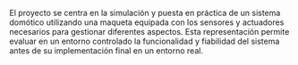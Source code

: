 El proyecto se centra en la simulación y puesta en práctica de un sistema domótico utilizando una maqueta equipada con los sensores y actuadores necesarios para gestionar diferentes aspectos. Esta representación permite evaluar en un entorno controlado la funcionalidad y fiabilidad del sistema antes de su implementación final en un entorno real.

